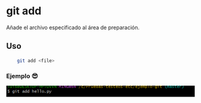 # git add *<file>*
Añade el archivo especificado al área de preparación.

## Uso
```bash
    git add <file>
```
### Ejemplo 😎
![Ejemplo de uso de add <file>](./recursos/git_add-file-.png "Ejemplo de git add <file>")

